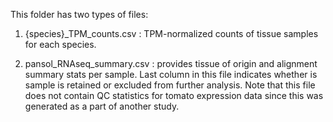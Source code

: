 This folder has two types of files:

1. {species}_TPM_counts.csv : TPM-normalized counts of tissue samples for each species.

2. pansol_RNAseq_summary.csv : provides tissue of origin and alignment summary stats per sample. Last column in this file indicates whether is sample is retained or excluded from further analysis. Note that this file does not contain QC statistics for tomato expression data since this was generated as a part of another study.
